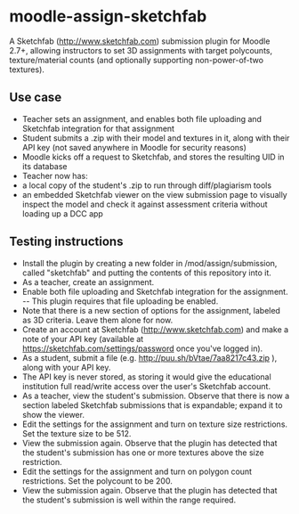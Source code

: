 moodle-assign-sketchfab
=======================


A Sketchfab (http://www.sketchfab.com) submission plugin for Moodle 2.7+, allowing instructors to set 3D assignments with target polycounts, texture/material counts (and optionally supporting non-power-of-two textures).

## Use case
- Teacher sets an assignment, and enables both file uploading and Sketchfab integration for that assignment
- Student submits a .zip with their model and textures in it, along with their API key (not saved anywhere in Moodle for security reasons)
- Moodle kicks off a request to Sketchfab, and stores the resulting UID in its database
- Teacher now has:
 - a local copy of the student's .zip to run through diff/plagiarism tools
 - an embedded Sketchfab viewer on the view submission page to visually inspect the model and check it against assessment criteria without loading up a DCC app

## Testing instructions
- Install the plugin by creating a new folder in /mod/assign/submission, called "sketchfab" and putting the contents of this repository into it.
- As a teacher, create an assignment.
- Enable both file uploading and Sketchfab integration for the assignment.
-- This plugin requires that file uploading be enabled.
- Note that there is a new section of options for the assignment, labeled as 3D criteria. Leave them alone for now.
- Create an account at Sketchfab (http://www.sketchfab.com) and make a note of your API key (available at https://sketchfab.com/settings/password once you've logged in).
- As a student, submit a file (e.g. http://puu.sh/bVtae/7aa8217c43.zip ), along with your API key.
 - The API key is never stored, as storing it would give the educational institution full read/write access over the user's Sketchfab account.
- As a teacher, view the student's submission. Observe that there is now a section labeled Sketchfab submissions that is expandable; expand it to show the viewer.
- Edit the settings for the assignment and turn on texture size restrictions. Set the texture size to be 512.
- View the submission again. Observe that the plugin has detected that the student's submission has one or more textures above the size restriction.
- Edit the settings for the assignment and turn on polygon count restrictions. Set the polycount to be 200.
- View the submission again. Observe that the plugin has detected that the student's submission is well within the range required.
